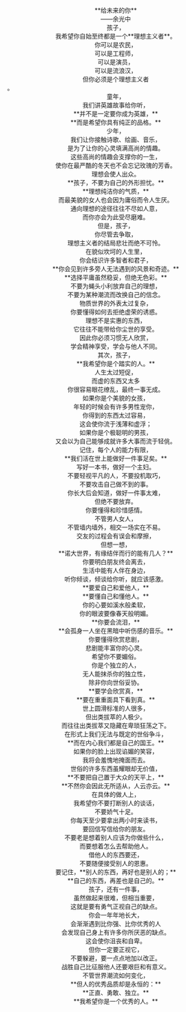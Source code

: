 <center>**给未来的你**</center>
  <center>——余光中</center>
  <center>孩子，</center>
  <center>我希望你自始至终都是一个**理想主义者**。</center>
  <center>你可以是农民，</center>
  <center>可以是工程师，</center>
  <center>可以是演员，</center>
  <center>可以是流浪汉，</center>
  <center>但你必须是个理想主义者</center>。
 <center> 童年，</center>
  <center>我们讲英雄故事给你听，</center>
  <center>**并不是一定要你成为英雄，**</center>
  <center>**而是希望你具有纯正的品格。**</center>
 <center> 少年，</center>
  <center>我们让你接触诗歌、绘画、音乐，</center>
  <center>是为了让你的心灵填满高尚的情趣。</center>
  <center>这些高尚的情趣会支撑你的一生，</center>
  <center>使你在最严酷的冬天也不会忘记玫瑰的芳香。</center>
  <center>理想会使人出众。</center>
  <center>**孩子，不要为自己的外形担忧。**</center>
  <center>**理想纯洁你的气质，**</center>
  <center>而最美貌的女人也会因为庸俗而令人生厌。</center>
  <center>通向理想的途径往往不尽如人意，</center>
  <center>而你亦会为此受尽磨难。</center>
  <center>但是，孩子，</center>
  <center>你尽管去争取，</center>
  <center>理想主义者的结局悲壮而绝不可怜。</center>
  <center>在貌似坎坷的人生里，</center>
  <center>你会结识许多智者和君子，</center>
  <center>**你会见到许多旁人无法遇到的风景和奇迹。**</center>
  <center>**选择平庸虽然稳妥，但绝无色彩。**</center>
  <center>不要为蝇头小利放弃自己的理想，</center>
  <center>不要为某种潮流而改换自己的信念。</center>
  <center>物质世界的外表太过复杂，</center>
  <center>你要懂得如何去拒绝虚荣的诱惑。</center>
  <center>理想不是实惠的东西，</center>
  <center>它往往不能带给你尘世的享受。</center>
  <center>因此你必须习惯无人欣赏，</center>
  <center>学会精神享受，学会与他人不同。</center>
  <center>其次，孩子，</center>
  <center>**我希望你是个踏实的人。**</center>
  <center>人生太过短促，</center>
  <center>而虚的东西又太多</center>
  <center>你很容易眼花缭乱，最终一事无成。</center>
  <center>如果你是个美貌的女孩，</center>
  <center>年轻的时候会有许多男性宠你，</center>
  <center>你得到的东西太过容易，</center>
  <center>这会使你流于浅薄和虚浮；</center>
  <center>如果你是个极聪明的男孩，</center>
  <center>又会以为自己能够成就许多大事而流于轻佻。</center>
  <center>记住，每个人的能力有限，</center>
  <center>**我们活在世上能做好一件事足矣。**</center>
  <center>写好一本书，做好一个主妇。</center>
  <center>不要轻视平凡的人，不要投机取巧，</center>
  <center>不要攻击自己做不到的事。</center>
  <center>你长大后会知道，做好一件事太难，</center>
  <center>但绝不要放弃。</center>
  <center>你要懂得和珍惜感情。</center>
  <center>不管男人女人，</center>
  <center>不管墙内墙外，相交一场实在不易。</center>
  <center>交友的过程会有误会和摩擦，</center>
  <center>但想一想，</center>
  <center>**诺大世界，有缘结伴而行的能有几人？**</center>
  <center>你要明白朋友终会离去，</center>
  <center>生活中能有人伴在身边，</center>
  <center>听你倾谈，倾谈给你听，就应该感激。</center>
 <center> **要爱自己和爱他人，**</center>
  <center>**要懂自己和懂他人。**</center>
  <center>你的心要如溪水般柔软，</center>
 <center> 你的眼波要像春天般明媚。</center>
  <center>**你要会流泪，**</center>
  <center>**会孤身一人坐在黑暗中听伤感的音乐。**</center>
  <center>你要懂得欣赏悲剧，</center>
  <center>悲剧能丰富你的心灵。</center>
  <center>希望你不要媚俗。</center>
  <center>你是个独立的人，</center>
  <center>无人能抹杀你的独立性，</center>
  <center>除非你向世俗妥协。</center>
  <center>**要学会欣赏真，**</center>
  <center>**要在重重面具下看到真。**</center>
  <center>世上圆滑标准的人很多，</center>
  <center>但出类拔萃的人极少。</center>
  <center>而往往出类拔萃又隐藏在卑琐狂荡之下。</center>
  <center>在形式上我们无法与既定的世俗争斗，</center>
  <center>**而在内心我们都是自己的国王。**</center>
  <center>如果你的脸上出现谄媚的笑容，</center>
  <center>我将会羞愧地掩面而去。</center>
  <center>世俗的许多东西虽耀眼却无价值，</center>
  <center>**不要把自己置于大众的天平上，**</center>
  <center>**不然你会因此无所适从，人云亦云。**</center>
  <center>在具体的做人上，</center>
  <center>我希望你不要打断别人的谈话，</center>
  <center>不要娇气十足。</center>
  <center>你每天至少要拿出两小时来读书，</center>
  <center>要回信写信给你的朋友。</center>
  <center>不要老是想着别人应该为你做些什么，</center>
  <center>而要想着怎么去帮助他人。</center>
  <center>借他人的东西要还，</center>
  <center>不要随便接受别人的恩惠。</center>
  <center>要记住，**别人的东西，再好也是别人的；**</center>
  <center>**自己的东西，再差也是自己的。**</center>
  <center>孩子，还有一件事，</center>
 <center> 虽然做起来很难，但相当重要，</center>
  <center>这就是要有勇气正视自己的缺点。</center>
  <center>你会一年年地长大，</center>
  <center>会渐渐遇到比你强、比你优秀的人</center>
  <center>会发现自己身上有许多你所厌恶的缺点。</center>
  <center>这会使你沮丧和自卑。</center>
  <center>但你一定要正视它，</center>
  <center>不要躲避，要一点点地加以改正。</center>
  <center>战胜自己比征服他人还要艰巨和有意义。</center>
  <center>不管世界潮流如何变化，</center>
  <center>**但人的优秀品质却是永恒的：**</center>
  <center>**正直、勇敢、独立。**</center>
  <center>**我希望你是一个优秀的人。**</center>